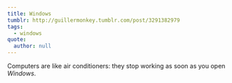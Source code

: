 ```yaml
---
title: Windows
tumblr: http://guillermonkey.tumblr.com/post/3291382979
tags:
  - windows
quote:
  author: null
---
```


Computers are like air conditioners: they stop working as soon as you open *Windows*.
